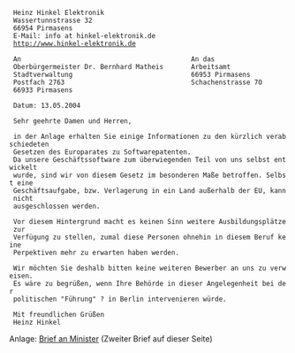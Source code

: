 ` Heinz Hinkel Elektronik`\
` Wassertunnstrasse 32`\
` 66954 Pirmasens`\
` E-Mail: info at hinkel-elektronik.de`\
` `[`http://www.hinkel-elektronik.de`](http://www.hinkel-elektronik.de)

` An                                           An das`\
` Oberbürgermeister Dr. Bernhard Matheis       Arbeitsamt`\
` Stadtverwaltung                              66953 Pirmasens`\
` Postfach 2763                                Schachenstrasse 7O`\
` 66933 Pirmasens`

` Datum: 13.05.2004`

` Sehr geehrte Damen und Herren,`

` in der Anlage erhalten Sie einige Informationen zu den kürzlich verabschiedeten`\
` Gesetzen des Europarates zu Softwarepatenten.`\
` Da unsere Geschäftssoftware zum überwiegenden Teil von uns selbst entwickelt`\
` wurde, sind wir von diesem Gesetz im besonderen Maße betroffen. Selbst eine`\
` Geschäftsaufgabe, bzw. Verlagerung in ein Land außerhalb der EU, kann nicht`\
` ausgeschlossen werden.`

` Vor diesem Hintergrund macht es keinen Sinn weitere Ausbildungsplätze zur`\
` Verfügung zu stellen, zumal diese Personen ohnehin in diesem Beruf keine`\
` Perpektiven mehr zu erwarten haben werden.`

` Wir möchten Sie deshalb bitten keine weiteren Bewerber an uns zu verweisen.`\
` Es wäre zu begrüßen, wenn Ihre Behörde in dieser Angelegenheit bei der`\
` politischen "Führung" ? in Berlin intervenieren würde.`

` Mit freundlichen Grüßen`\
` Heinz Hinkel`

Anlage: [Brief an
Minister](http://kwiki.ffii.org/?LtrErnstMdb0405De "wikilink") (Zweiter
Brief auf dieser Seite)
